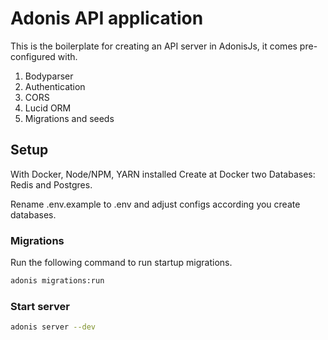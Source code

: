 # Adonis API application

This is the boilerplate for creating an API server in AdonisJs, it comes pre-configured with.

1. Bodyparser
2. Authentication
3. CORS
4. Lucid ORM
5. Migrations and seeds

## Setup

With Docker, Node/NPM, YARN installed
Create at Docker two Databases: Redis and Postgres.

Rename .env.example to .env and adjust configs according you create databases.

### Migrations
Run the following command to run startup migrations.
```bash
adonis migrations:run
```

### Start server
```bash
adonis server --dev 
``` 
